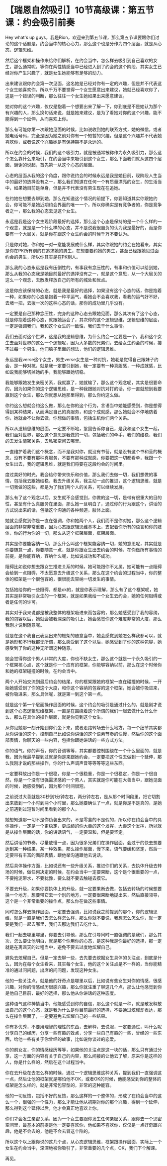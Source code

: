 # 【瑞恩自然吸引】10节高级课：第五节课：约会吸引前奏

Hey what's up guys，我是Rion，欢迎来到第五节课，那么第五节课要跟你们讨论的这个话题是，约会当中的核心心力，那么这个也是分作为四个层面，就是从心态，逻辑思维。

然后这个框架和操作来给你们解析，在约会当中，怎么样去吸引到自己喜欢的女生，那么通常呢，等你在两性情感当中已经进入到了约会的这个阶段，其实女生已经对你产生兴趣了，就是女生她能够有足够的动力。

出来建议跟你约会第一次见面，这名她是已经对你有一定的兴趣，但是并不代表这个女生她喜欢你，所以千万不要觉得一个女生愿意出来建议，她就已经喜欢你了，这是一个错误的判断，那么往往一个女生她如果出来愿意建议。

她对你的这个兴趣，仅仅是抱着一个想要出来了解一下，你到底是不是她认为那个有兴趣的人，那么换句话来说，就是她来建议，是为了看她对你的这个兴趣，能不能得到一个延伸，从而喜欢上你。

那么有可能你第一次跟她见面的时候，比如说收到她的联系方式，她的微信，或者她电话号码，完全是因为她之前对你有一个短暂的兴趣，但是这个兴趣并不代表她喜欢你，或者说这个兴趣她是有保持期不是永远的。

所以在约会的时候，我们的这个吸引力，就是被通常被称作为永久吸引力，那么这个怎么靠什么来吸引，在约会当中来吸引到这个女生，那么下面我们就从这四个层面，谢谢的说起，首先第一从这个心态的层面。

心态的层面从我的这个角度，跟你说约会的时候永远是我是她目前，现阶段人生当中的最好的选择没有之一，那么我们知道在任何一个有质量漂亮的女生，的生活当中，如果她目前是单身，但是并不代表没有男生现在在追她。

在约她在想要去聊到她，那么在知道这个情况的前提下，你要知道其实你跟她约会，你可能不是她近期约会界面的唯一一个，所以你确实是有竞争者的，你是竞争者之一，那么我的心态去见这个女生。

永远是我是这个女生现阶段最好的选择，那么这个心态是保持的是一个什么样的一个观念，就是是一个什么样的心态，并不是说我很自负的认为我是最好的，而是你要有一个大局关，就是你在跟这个女生约会的时候千万不要认为。

只是你对她，你和她一对一意能发展成什么样，其实你跟她的约会在她看来，其实是你在PK所有别的在追求她的男生，在想要要约她的男生，甚至已经跟她见过面约会的男生，所以你其实是在PK别人。

那么我的心态永远是我有压倒性的，有事我有念压性的，有事和价值可以给到她，那么从我的心态我是她目前最好的选择没有之一，就是这个意思，从一个大局关的这么一个观念，去散发释放自己的所有的城处和优点。

这是你应该保持的心态，就是我是最好的选择，如果没有这个心态的话，你是抱着一种，如果你的心态是抱着一种平运气，看她会不会喜欢我，看我的运气好不好，去堵一把，去拨一次的这种心态的话，那你的成功里几乎没有。

一定要是自己那种念压性，完身的这种心态去跟她见面，那么其次有了这个心态，就是你抱着这种心态，就跟她运会了，其次你的这个逻辑思维，逻辑思维的层面，一定是强调我们，我和这个女生的一致性，我们去干什么事情。

我们去面对这个世界，这是我的逻辑思维，为什么约会一定要是一个，我和这个女生去面对世界的这么一个逻辑呢，因为大多数的兄弟们，去给女生约会的时候，接不过每一个男生，他们脑子里面的想法，他们的逻辑思维。

永远是我verse这个女生，男生verse女生是一种对抗，她老是觉得自己跟妹子约会，是一种对抗，就是我一定要引到她，我一定要有一种真服感，一种成就感，比如说我能够切掉她的手，我能够跟她切稳。

我能够跟她发生亲密关系，我就赢了，她就输了，那么这个观念呢，其实是很要命的，因为如果你的这个逻辑思维，是一种我跟她对抗对打的话，你一直就想到我要赢到这个女生，那么你就想从她那里得到，那么你约这么做。

你约这么想就会约这么做，那么在你的这个行为，言语当中她能感受到，你是想得得到某种结果，从而满足自己的真服务，和这个成就感，那么她就会不停地防着你，她就会不让你去做，你想做的事情，包括生机你们两个关系。

所以从逻辑思维的层面，一定要不断地，鞏固告诉你自己，是我和这个女生一起，我们面对世界，那么这个意思是我做的一切，包括我们的牵手，我们的结稳，我们的去发生情密关系，去私密空间去哪里。

一直维护着我们这个概念，而不是我对你，就没有书营，就是没有这个书和营的概念，没有不要有那种真服务，不要有那种成就感，你要把这一切都看单，我跟一个女生出去，我的逻辑思维，就是我们将要在这段约会的时间里。

度过美好的时光，我会给你带来快乐和价值，那么我们去做一切，我们想做的事情，包括我去跟她结稳，我去升级关系，我主动一点的推进，这个逻辑思维，就是一切我做的这些，都是为了我们两个人的关系，可以继续发展。

那么有了这个观念以后，女生就不会感觉到，你做的这一切，是带有很重大的目的性，甚至有什么真服务在里面，那么她一旦明白了，通过你的行为跟这个，讲话的方式说出来的话，包括这个沟通的各种频道，肢体上面。

她就会感觉到你是一直在强调，你和她两个人，我们而不是你对她，那么这个逻辑层面的非常非常重要，因为心态跟逻辑思维基本上，支配着你所有的语言和你的肢体，你的行为你的一切，那么从这个框架层面，框架层面。

其实是你要能容纳一切，那么什么叫这个框架能容纳一切，她的意思呢，其实就是你要随意一点，你要随意一点，就是你跟女生出去约会的时候，在你做所有事情的前提，是你能容纳，容纳什么呢，比如说成功和不成功。

阻碍比如说你想去跟女生推进关系的时候，她可能跟你不太属，她可能有一点阻碍会给到一点阻碍，不太愿意去升级这个关系，那么在这个约会的过程当中，你的整体的框架是一个很包容的，很很能去容纳一切发生的事情。

包括她给你的一些阻碍，都是ok的，就是你表示理解，那么有了这个框架呢，她其实是非常吸引女生的一个框架，就是如果我给一个女生去约会，她的任何阻碍或者是任何的许可。

其实对于我来说都是被我整体的框架吸进来而包容的，那么她感受到了我的容纳，我的包容以后，她就会被我深深的吸引上，她会感觉你这个难度非常的大度，那么我刚才说到随意呢。

就是在这个我自己表达出来的框架的随意当中，她会感觉到她怎么样我都可以，就是她形和不行我都无所谓，那么感受到了这个以后，她感受到了你的这种包容，她感受到了你的这种无所谓这种随意。

她会觉得你这个男人非常的大度，你也不缺女生，那么这个就是一个永久吸引的一个框架核心点，这个就是你一个应有的框架，你能够容纳以前，那么在这个时候你和她的框架碰撞的时候，在约会当中。

两个人开始交流到最后约会的结尾，你的框架跟她的框架一直在碰撞的时候，一开始她感受到了你的这个大度，和你这个容纳的包容的这个框架，她会被你吸进来，被你吸进来，那么具体呢，就是第一到这个第一点。

就是这个第一个层面操作层面的时候，这个约会的吸引是通过什么的，就是刚才说到这个心态逻辑思维框架，一直是在围绕着这个所谓的我们一起去做什么什么什么，那么在具体的操作层面，就是你见到这个女生。

从你见她那一刻开始到你们坐下来，或者走路转场去什么地方，每一个细节其实都从你讲话的这个，控制自己比如说你讲话的这个语素节奏的快慢，然后你的这个面部表情，你聊天的一些内容，包括你跟她讲话的一些方式方法。

你的语气，你的声音，你的音调等等，其实都要控制围绕在一个什么里面的，就是我，因为我最早提到过就是你是来跟她约会，一定要把这个性去做到一个延伸，那么我刚才说的那些操作，你的什么声调声音等等等等这些东西。

一定要释放出你是一个很稳，你是一个很稳重，你是一个很稳定，你是一个很自然，你是一个没有很强需求感的一个男人，其实就是你可能在大善当中，跟她见面的时候，她感受到的，因为那个时间很短。

之前说过大善就是30秒到1分钟左右，两分钟左右，是从那个时间段里，把它切割出来放到一个小时到两个小时里，那么她要确认了一点，就是你是不是真的，是她之前遇到过短暂时间里看到的那个人。

她想知道那一切不是你伪装出来的，不是零食的不是假的，所以你在约会当中的具体操作，一定是一个更稳定，更成绩的你大善的这个发挥，大善这个发挥，所以就是从操作层面的话，你的讲话语气，一定要温和，但是要坚定。

然后讲话的节奏，尽量放慢一点，因为很多兄弟们在操作层面，会过于的快去想要达到某一种结果，某一种效果，那么操作层面，慢下来，语气要缓和坚定，然后一定要带有丰富的面部表情，跟他举沟通跟他去说话。

然后具体操作方面，比如说还有一些升级关系，推进你们的关系，去执体升级去转场的时候，做任何决定的时候，在约会当中一定要果断，这个是个很重要的一点，不要拖泥带水，不要犹豫，要么就不要去触碰去摸它。

不要去升级，如果你要执体上的升级，就一定要果断去做，包括去转场的时候想要换一个地方，想要带它去一个别的地方，一定要很果断地提出来，然后直接领导，这个是一个非常重要的操作点，那么你在做这些事情。

同时怎么样去操作层面，一定要去强调，比如说我之前提到的那个，你的逻辑思维，就是一直是我们去怎么样怎么样，那么你就不要说，我想怎么怎么你，就一定要是我们一起去哪里，我们去那边我们去吃什么。

我们一起去哪里哪里，你要去引导他，那么在引导同时一直强调的是我们，那么其次，怎么要让他明白，就是那个你用你的心态，是这种我是你最好的选择，那一定就是在离谣天的过程当中，避免不要去过度地炫耀自己。

避免去炫耀自己，但是一定去聊一些，去先要去挖掘女生具体的关注点，到底是什么，因为在每个女生看来，其实每个女生，他的这个关注点是不一样的，当你能精准的通过问问题，出席的问问题，发现这种女生。

他的一些关注点，就是他的好奇点是哪里以后，比如说有些女生对你的情感，很感兴趣，对你的情感经历很感兴趣，那么你就注重了聊这几个点，那么让他感觉到你是他自己目前，最好的选择，那么他从你讲话的这种态度。

这种语气这种神情当中，他能感受到你的自信，那么这个就是一种，就是散发释放出自己的这个心态，就是我为什么是你目前最好的选择，不要通过炫耀却表达，那么在操作层面了，一定要避免去炫耀自己的一些结果。

你有多优秀，不要用理智的理性的东西，去解释，去说服，一定要通过，叫什么呢分享自己的经历，分享一些有趣的效点，分享一些自己有趣的一些，曾经的一些东西，给他一些有关于你曾经的故事，比如说你谈过的恋爱。

你的前女友，你的情感经历等等，如果他的关注点是这一块的话，那么只有通过分享，这一方面的内容有关于自己的内容，那么间接的让他去了解，原来你是这样的人，你是什么样的，然后在这个过程当中。

你在去升级在去怎么样的时候，通过一个逻辑思维这种关系，提到我们一直强调这一点，然后让他的框架就是哪怕他不OK，或者OK的时候，他能感受到你的整体的框架是怎么样的，就是非常包容型的，非常的这种能容。

他的一切反馈，包括不好的反馈，那么这样的一个整体的，形成了在约会当中的这么一个，很强的一个性力，那么才能让他从初期对你的那个兴趣，得到一个延伸，那么得到这个延伸以后，他才会真正地喜欢上你。

你们才会发生亲密关系，因为一个女生要跟你发生任何亲密关系，跟你去一个思密空间里，最基本的前提是他一定要喜欢你，他如果不喜欢你，仅仅是一点好奇跟兴趣，他是不会去的，他是不会去冒这个陷的。

所以这个以上跟你说的这几个点，从心态逻辑思维，框架跟操作层面，实际上一个女生在约会当中，深深地被你吸引了，非常重要的几个点，OK，我们下个解课。

再见。